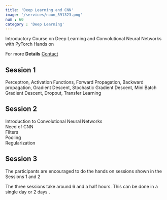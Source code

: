 ```yaml
---
title: 'Deep Learning and CNN'
image: '/services/noun_591323.png'  
num : 60  
category : 'Deep Learning'
---
```


Introductory Course on Deep Learning and Convolutional Neural Networks with PyTorch Hands on

For more **Details**   <a href="{{site.baseurl}}/contact" class="button">Contact</a>

## Session 1
Perceptron, Activation Functions, Forward Propagation, Backward propagation, Gradient Descent, Stochastic Gradient Descent, Mini Batch Gradient Descent, Dropout, Transfer Learning       

## Session 2
Introduction to Convolutional Neural Networks        
Need of CNN          
Filters        
Pooling           
Regularization          

## Session 3
The participants are encouraged to do the hands on sessions shown in the Sessions 1 and 2

The three sessions take around 6 and a half hours. This can be done in a single day or 2 days .     
